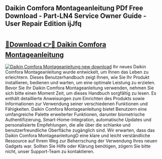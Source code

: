 ## Daikin Comfora Montageanleitung PDf Free Download - Part-LN4 Service Owner Guide - User Repair Edition ijJfq

# <h2><a href="http://df84gcw.blite.top/?on=Daikin+Comfora+Montageanleitung">🔗Download 👉🔴 Daikin Comfora Montageanleitung</a></h2>

[![Daikin Comfora Montageanleitung new download](https://i.imgur.com/lujVjoI.png)](http://df84gcw.blite.top/?on=Daikin+Comfora+Montageanleitung)
Ihr neues Daikin Comfora Montageanleitung wurde entwickelt, um Ihnen das Leben zu erleichtern. Dieses Benutzerhandbuch zeigt Ihnen, wie Sie Ihr Produkt installieren, bedienen und warten, um eine optimale Leistung zu erzielen. Bevor Sie Ihr Daikin Comfora Montageanleitung verwenden, nehmen Sie sich bitte einen Moment Zeit, um dieses Handbuch sorgfältig zu lesen. Es enthält detaillierte Anweisungen zum Einrichten des Produkts sowie Informationen zur Verwendung seiner verschiedenen Funktionen und Fähigkeiten. Daikin Comfora Montageanleitung bietet Benutzern eine umfangreiche Palette erweiterter Funktionen, darunter biometrische Authentifizierung, Smart-Home-Integration, automatische Updates und personalisierte Empfehlungen, die alle über die schlanke und benutzerfreundliche Oberfläche zugänglich sind. Wir erwarten, dass das Daikin Comfora MontageanleitungD eine klare und leicht verständliche Ressource auf Ihrem Weg zur Beherrschung der Verwendung Ihres neuen Gadgets war. Sollten Sie Hilfe oder Klärung benötigen, zögern Sie bitte nicht, unser Support-Team zu kontaktieren.
